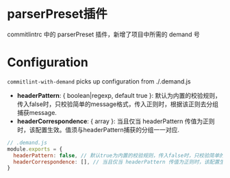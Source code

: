 <!--
 * @Author: DivinerWJ
 * @Date: 2021-04-28 12:53:56
 * @LastEditors: DivinerWJ
 * @LastEditTime: 2022-03-24 13:36:40
 * @Description: readme
 * @FilePath: /commitlint-with-demand/README.md
-->

# parserPreset插件

commitlintrc 中的 parserPreset 插件，新增了项目中所需的 demand 号

# Configuration

`commitlint-with-demand` picks up configuration from ./.demand.js

- **headerPattern**: { boolean|regexp, default true }: 默认为内置的校验规则，传入false时，只校验简单的message格式，传入正则时，根据该正则去分组捕获message.
- **headerCorrespondence**: { array }: 当且仅当 headerPattern 传值为正则时，该配置生效。值须与headerPattern捕获的分组一一对应.

```JavaScript
// .demand.js
module.exports = {
  headerPattern: false, // 默认true为内置的校验规则，传入false时，只校验简单的message格式，传入正则时，根据该正则去分组捕获message
  headerCorrespondence: [], // 当且仅当 headerPattern 传值为正则时，该配置生效。值须与headerPattern捕获的分组一一对应
}
```
